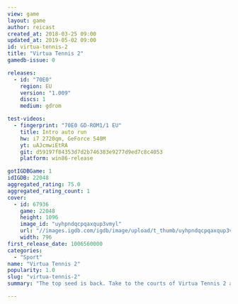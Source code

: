 ```yaml
---
view: game
layout: game
author: reicast
created_at: 2018-03-25 09:00
updated_at: 2019-05-02 09:00
id: virtua-tennis-2
title: "Virtua Tennis 2"
gamedb-issue: 0

releases:
  - id: "70E0"
    region: EU
    version: "1.009"
    discs: 1
    medium: gdrom

test-videos:
  - fingerprint: "70E0 GD-ROM1/1 EU"
    title: Intro auto run
    hw: i7 2720qm, GeForce 540M
    yt: uAJcmwiEtRA
    git: d59197f84353d7d2b746383e9277d9ed7c8c4053
    platform: win86-release

gotIGDBGame: 1
idIGDB: 22048
aggregated_rating: 75.0
aggregated_rating_count: 1
cover:
  - id: 67936
    game: 22048
    height: 1096
    image_id: "uyhpndqcpqaxqup3vmyl"
    url: "//images.igdb.com/igdb/image/upload/t_thumb/uyhpndqcpqaxqup3vmyl.jpg"
    width: 796
first_release_date: 1006560000
categories:
  - "Sport"
name: "Virtua Tennis 2"
popularity: 1.0
slug: "virtua-tennis-2"
summary: "The top seed is back. Take to the courts of Virtua Tennis 2 as you compete to become the world No1. Serve, smash and lob your way through 16 internationally top-ranked male and female players as you go head to head in singles matches or compete with up to 4 players in doubles and mixed doubles matches. With revamped Tournament, Exhibition and World Tour modes its game set and match Virtua Tennis 2."

---
```

